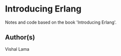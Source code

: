 # Introducing Erlang

Notes and code based on the book 'Introducing Erlang'.

## Author(s)
Vishal Lama

